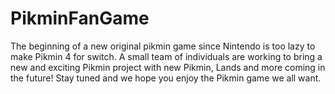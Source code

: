 # PikminFanGame
The beginning of a new original pikmin game since Nintendo is too lazy to make Pikmin 4 for switch.
A small team of individuals are working to bring a new and exciting Pikmin project with new Pikmin, Lands and more coming in the future!
Stay tuned and we hope you enjoy the Pikmin game we all want.
